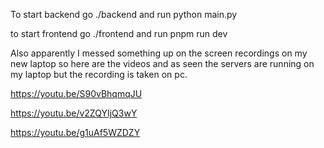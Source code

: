 To start backend go ./backend and run python main.py

to start frontend go ./frontend and run pnpm run dev

Also apparently I messed something up on the screen recordings on my new laptop so here are the videos and as seen the servers are running on my laptop but the recording is taken on pc.

https://youtu.be/S90vBhqmqJU

https://youtu.be/v2ZQYIjQ3wY

https://youtu.be/g1uAf5WZDZY